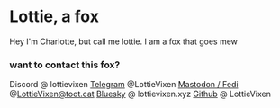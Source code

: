 # Lottie, a fox
Hey I'm Charlotte, but call me lottie.
I am a fox that goes mew

### want to contact this fox?
Discord @ lottievixen
[Telegram](https://t.me/LottieVixen) @LottieVixen
[Mastodon / Fedi](https://toot.cat/@LottieVixen) @LottieVixen@toot.cat
[Bluesky](https://bsky.app/profile/lottievixen.xyz) @ lottievixen.xyz
[Github](https://github.com/LottieVixen) @ LottieVixen
